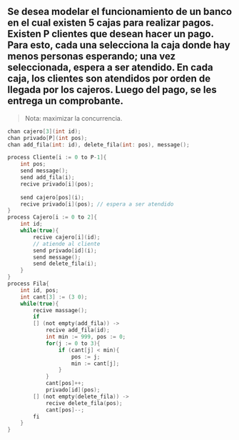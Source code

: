 ## Se desea modelar el funcionamiento de un banco en el cual existen 5 cajas para realizar pagos. Existen P clientes que desean hacer un pago. Para esto, cada una selecciona la caja donde hay menos personas esperando; una vez seleccionada, espera a ser atendido. En cada caja, los clientes son atendidos por orden de llegada por los cajeros. Luego del pago, se les entrega un comprobante. 
> Nota: maximizar la concurrencia.

```c
chan cajero[3](int id);
chan privado[P](int pos);
chan add_fila(int: id), delete_fila(int: pos), message();

process Cliente[i := 0 to P-1]{
    int pos;
    send message();
    send add_fila(i);
    recive privado[i](pos);
    
    send cajero[pos](i);
    recive privado[i](pos); // espera a ser atendido
}
process Cajero[i := 0 to 2]{
    int id;
    while(true){
        recive cajero[i](id);
        // atiende al cliente
        send privado[id](i);
        send message();
        send delete_fila(i);
    }
}
process Fila{
    int id, pos;
    int cant[3] := (3 0);
    while(true){
        recive massage();
        if
        [] (not empty(add_fila)) ->
            recive add_fila(id);
            int min := 999, pos := 0;
            for(j := 0 to 3){
                if (cant[j] < min){
                    pos := j;
                    min := cant[j];
                }
            }
            cant[pos]++;
            privado[id](pos);
        [] (not empty(delete_fila)) ->
            recive delete_fila(pos);
            cant[pos]--;
        fi
    }
}
```
